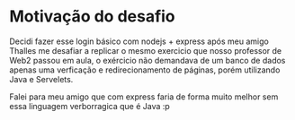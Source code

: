 # Motivação do desafio

Decidi fazer esse login básico com nodejs + express após meu amigo Thalles me desafiar a replicar o mesmo exercicio que nosso professor de Web2 passou em aula, 
o exércicio não demandava de um banco de dados apenas uma verficação e redirecionamento de páginas, porém utilizando Java e Servelets.

Falei para meu amigo que com express faria de forma muito melhor sem essa linguagem verborragica que é Java :p

